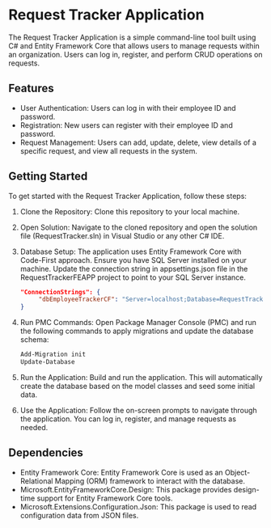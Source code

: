 # Request Tracker Application

The Request Tracker Application is a simple command-line tool built using C# and Entity Framework Core that allows users to manage requests within an organization. Users can log in, register, and perform CRUD operations on requests.

## Features

- User Authentication: Users can log in with their employee ID and password.
- Registration: New users can register with their employee ID and password.
- Request Management: Users can add, update, delete, view details of a specific request, and view all requests in the system.

## Getting Started

To get started with the Request Tracker Application, follow these steps:

1. Clone the Repository: Clone this repository to your local machine.

2. Open Solution: Navigate to the cloned repository and open the solution file (RequestTracker.sln) in Visual Studio or any other C# IDE.

3. Database Setup: The application uses Entity Framework Core with Code-First approach. Ensure you have SQL Server installed on your machine. Update the connection string in appsettings.json file in the RequestTrackerFEAPP project to point to your SQL Server instance.

    ```json
    "ConnectionStrings": {
         "dbEmployeeTrackerCF": "Server=localhost;Database=RequestTrackerDB;Trusted_Connection=True;"
    }
    ```

4. Run PMC Commands: Open Package Manager Console (PMC) and run the following commands to apply migrations and update the database schema:

    ```bash
    Add-Migration init
    Update-Database
    ```

5. Run the Application: Build and run the application. This will automatically create the database based on the model classes and seed some initial data.

6. Use the Application: Follow the on-screen prompts to navigate through the application. You can log in, register, and manage requests as needed.

## Dependencies

- Entity Framework Core: Entity Framework Core is used as an Object-Relational Mapping (ORM) framework to interact with the database.
- Microsoft.EntityFrameworkCore.Design: This package provides design-time support for Entity Framework Core tools.
- Microsoft.Extensions.Configuration.Json: This package is used to read configuration data from JSON files.